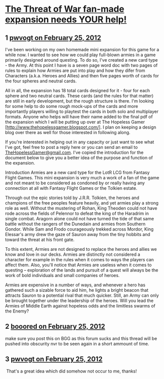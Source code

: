 # [The Threat of War fan-made expansion needs YOUR help!](https://community.fantasyflightgames.com/topic/61017-the-threat-of-war-fan-made-expansion-needs-your-help/)

## 1 [pwvogt on February 25, 2012](https://community.fantasyflightgames.com/topic/61017-the-threat-of-war-fan-made-expansion-needs-your-help/?do=findComment&comment=598719)

I've been working on my own homemade mini expansion for this game for a while now. I wanted to see how we could play full-blown armies in a game primarily designed around questing. To do so, I've created a new card type - the Army. At this point I have is a seven page word doc with two pages of rules to explain how Armies are put into play and how they difer from Characters (a.k.a. Heroes and Allies) and then five pages worth of cards for the four spheres and neutral cards.

All in all, the expansion has 18 total cards designed for it - four for each sphere and two neutral cards. These cards (and the rules for that matter) are still in early development, but the rough structure is there. I'm looking for some help to do some rough mock-ups of the cards and more importantly players willing to playtest the cards in both solo and multiplayer formats. Anyone who helps will have their name added to the final pdf of the expansion which I will be putting up over at The Hopeless Gamer [http://www.thehopelessgamer.blogspot.com/]. I plan on keeping a design blog over there as well for those interested in following along.

If you're interested in helping out in any capacity or just want to see what I've got, feel free to post a reply here or you can send an email to TheHopelessGamer@gmail.com. I've copied the introduction for the document below to give you a better idea of the purpose and function of the expansion.

Introduction
Armies are a new card type for the LotR LCG from Fantasy Flight Games. This mini expansion is very much a work of a fan of the game and not meant to be considered as condoned by or really having any connection at all with Fantasy Flight Games or the Tolkien estate.

Through out the epic stories told by J.R.R. Tolkien, the heroes and champions of the free peoples feature heavily, and yet armies play a strong role as well. Without the mustering of Rohan, King Theoden could not have rode across the fields of Pelennor to defeat the king of the Haradrim in single combat. Aragorn alone could not have turned the tide of that same battle without the rangers of the Dunedain and armies from Southern Gondor. While Sam and Frodo courageously trekked across Mordor, King Elessar's army drew the gaze of Sauron away from the tiny hobbits and toward the threat at his front gate.

To this extent, Armies are not designed to replace the heroes and allies we know and love in our decks. Armies are distinctly not considered a character for example in the rules when it comes to ways the players can affect them. Also, you'll notice that Armies are useless when it comes to questing – exploration of the lands and pursuit of a quest will always be the work of bold individuals and small companies of heroes.

Armies are expensive in a number of ways, and whenever a hero has gathered such a sizable force to aid him, he lights a bright beacon that attracts Sauron to a potential rival that much quicker. Still, an Army can only be brought together under the leadership of the heroes. Will you lead the Armies of Middle Earth against hopeless odds and the limitless swarms of the Enemy?

## 2 [booored on February 25, 2012](https://community.fantasyflightgames.com/topic/61017-the-threat-of-war-fan-made-expansion-needs-your-help/?do=findComment&comment=598759)

make sure you post this on BGG as this forum sucks and this thread will be pushed into obscurity nvr to be seen again in a short ammount of time.

## 3 [pwvogt on February 25, 2012](https://community.fantasyflightgames.com/topic/61017-the-threat-of-war-fan-made-expansion-needs-your-help/?do=findComment&comment=598767)

 That's a great idea which did somehow not occur to me, thanks!

